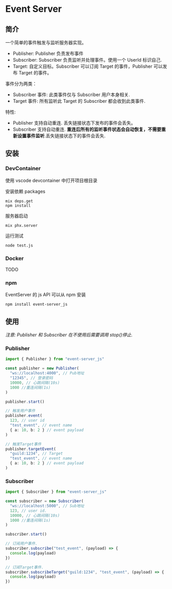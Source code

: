 # Event Server

## 简介

一个简单的事件触发与监听服务器实现。

- Publisher:
  Publisher 负责发布事件
- Subscriber:
  Subscriber 负责监听并处理事件。使用一个 UserId 标识自己.
- Target: 自定义目标。Subscriber 可以订阅 Target 的事件，Publisher 可以发布 Target 的事件。

事件分为两类：

- Subscriber 事件: 此类事件仅与 Subscriber 用户本身相关.
- Target 事件: 所有监听此 Target 的 Subscriber 都会收到此类事件.

特性:

- Publisher 支持自动重连. 丢失链接状态下发布的事件会丢失。
- Subscriber 支持自动重连. **重连后所有的监听事件状态会自动恢复，不需要重新设置事件监听**.丢失链接状态下的事件会丢失.

## 安装

### DevContainer

使用 vscode devcontainer 中打开项目根目录

安装依赖 packages

```
mix deps.get
npm install
```

服务器启动

```
mix phx.server
```

运行测试

```
node test.js
```

### Docker

TODO

### npm

EventServer 的 js API 可以从 npm 安装

```
npm install event-server_js
```

## 使用

_注意: Publisher 和 Subscriber 在不使用后需要调用 stop()停止._

### Publisher

```typescript
import { Publisher } from "event-server_js"

const publisher = new Publisher(
  "ws://localhost:4000", // Pub地址
  "12345", // 登录密码
  10000, // 心跳间隔(10s)
  1000 //重连间隔(1s)
)

publisher.start()

// 触发用户事件
publisher.event(
  123, // user id
  "test_event", // event name
  { a: 10, b: 2 } // event payload
)

// 触发Target事件
publisher.targetEvent(
  "guild:1234", // Target
  "test_event", // event name
  { a: 10, b: 2 } // event payload
)
```

### Subscriber

```typescript
import { Subscriber } from "event-server_js"

const subscriber = new Subscriber(
  "ws://localhost:5000", // Sub地址
  123, // user id.
  10000, // 心跳间隔(10s)
  1000 //重连间隔(1s)
)

subscriber.start()

// 订阅用户事件.
subscriber.subscribe("test_event", (payload) => {
  console.log(payload)
})

// 订阅Target事件.
subscriber.subscribeTarget("guild:1234", "test_event", (payload) => {
  console.log(payload)
})
```
